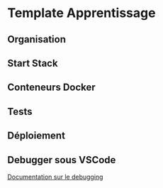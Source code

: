 # Template Apprentissage

## Organisation

## Start Stack

## Conteneurs Docker

## Tests

## Déploiement

## Debugger sous VSCode

[Documentation sur le debugging](docs/DEBUG.md)
